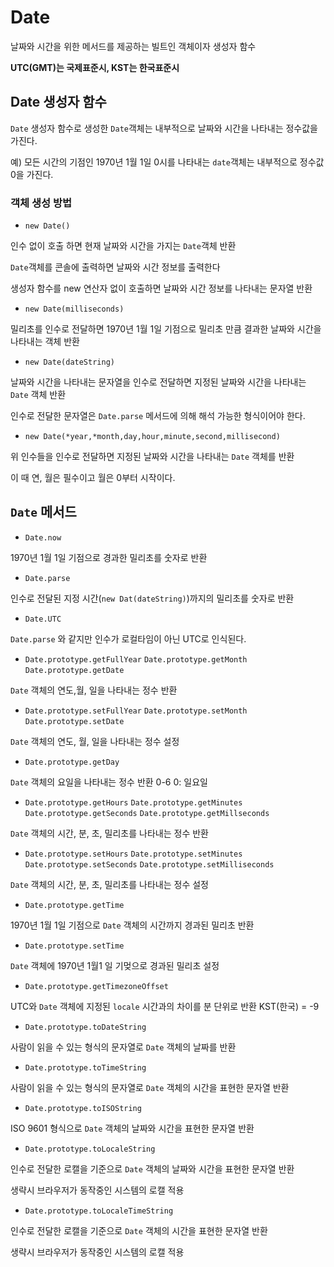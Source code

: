 # Date

날짜와 시간을 위한 메서드를 제공하는 빌트인 객체이자 생성자 함수

**UTC(GMT)는 국제표준시, KST는 한국표준시**

## Date 생성자 함수

`Date` 생성자 함수로 생성한 `Date`객체는 내부적으로 날짜와 시간을 나타내는 정수값을 가진다.

예) 모든 시간의 기점인 1970년 1월 1일 0시를 나타내는 `date`객체는 내부적으로 정수값 0을 가진다.

### 객체 생성 방법

- `new Date()`

인수 없이 호출 하면 현재 날짜와 시간을 가지는 `Date`객체 반환

`Date`객체를 콘솔에 출력하면 날짜와 시간 정보를 출력한다

생성자 함수를 new 연산자 없이 호출하면 날짜와 시간 정보를 나타내는 문자열 반환

- `new Date(milliseconds)`

밀리초를 인수로 전달하면 1970년 1월 1일 기점으로 밀리초 만큼 결과한 날짜와 시간을 나타내는 객체 반환

- `new Date(dateString)`

날짜와 시간을 나타내는 문자열을 인수로 전달하면 지정된 날짜와 시간을 나타내는 `Date` 객체 반환

인수로 전달한 문자열은 `Date.parse` 메서드에 의해 해석 가능한 형식이어야 한다.

- `new Date(*year,*month,day,hour,minute,second,millisecond)`

위 인수들을 인수로 전달하면 지정된 날짜와 시간을 나타내는 `Date` 객체를 반환

이 때 연, 월은 필수이고 월은 0부터 시작이다.

## `Date` 메서드

- `Date.now`

1970년 1월 1일 기점으로 경과한 밀리초를 숫자로 반환

- `Date.parse`

인수로 전달된 지정 시간(`new Dat(dateString)`)까지의 밀리초를 숫자로 반환

- `Date.UTC`

`Date.parse` 와 같지만 인수가 로컬타임이 아닌 UTC로 인식된다.

- `Date.prototype.getFullYear` `Date.prototype.getMonth` `Date.prototype.getDate`

`Date` 객체의 연도,월, 일을 나타내는 정수 반환

- `Date.prototype.setFullYear` `Date.prototype.setMonth` `Date.prototype.setDate`

`Date` 객체의 연도, 월, 일을 나타내는 정수 설정

- `Date.prototype.getDay`

`Date` 객체의 요일을 나타내는 정수 반환 0-6  0: 일요일

- `Date.prototype.getHours` `Date.prototype.getMinutes` `Date.prototype.getSeconds` `Date.prototype.getMillseconds`

`Date` 객체의 시간, 분, 초, 밀리초를 나타내는 정수 반환

- `Date.prototype.setHours` `Date.prototype.setMinutes` `Date.prototype.setSeconds` `Date.prototype.setMilliseconds`

`Date` 객체의 시간, 분, 초, 밀리초를 나타내는 정수 설정

- `Date.prototype.getTime`

1970년 1월 1일 기점으로 `Date` 객체의 시간까지 경과된 밀리초 반환

- `Date.prototype.setTime`

`Date` 객체에 1970년 1월1 일 기멎으로 경과된 밀리초 설정

- `Date.prototype.getTimezoneOffset`

UTC와 `Date` 객체에 지정된 `locale` 시간과의 차이를 분 단위로 반환 KST(한국) = -9

- `Date.prototype.toDateString`

사람이 읽을 수 있는 형식의 문자열로 `Date` 객체의 날짜를 반환

- `Date.prototype.toTimeString`

사람이 읽을 수 있는 형식의 문자열로 `Date` 객체의 시간을 표현한 문자열 반환

- `Date.prototype.toISOString`

ISO 9601 형식으로 `Date` 객체의 날짜와 시간을 표현한 문자열 반환

- `Date.prototype.toLocaleString`

인수로 전달한 로캘을 기준으로 `Date` 객체의 날짜와 시간을 표현한 문자열 반환 

생략시 브라우저가 동작중인 시스템의 로캘 적용 

- `Date.prototype.toLocaleTimeString`

인수로 전달한 로캘을 기준으로 `Date` 객체의 시간을 표현한 문자열 반환 

생략시 브라우저가 동작중인 시스템의 로캘 적용